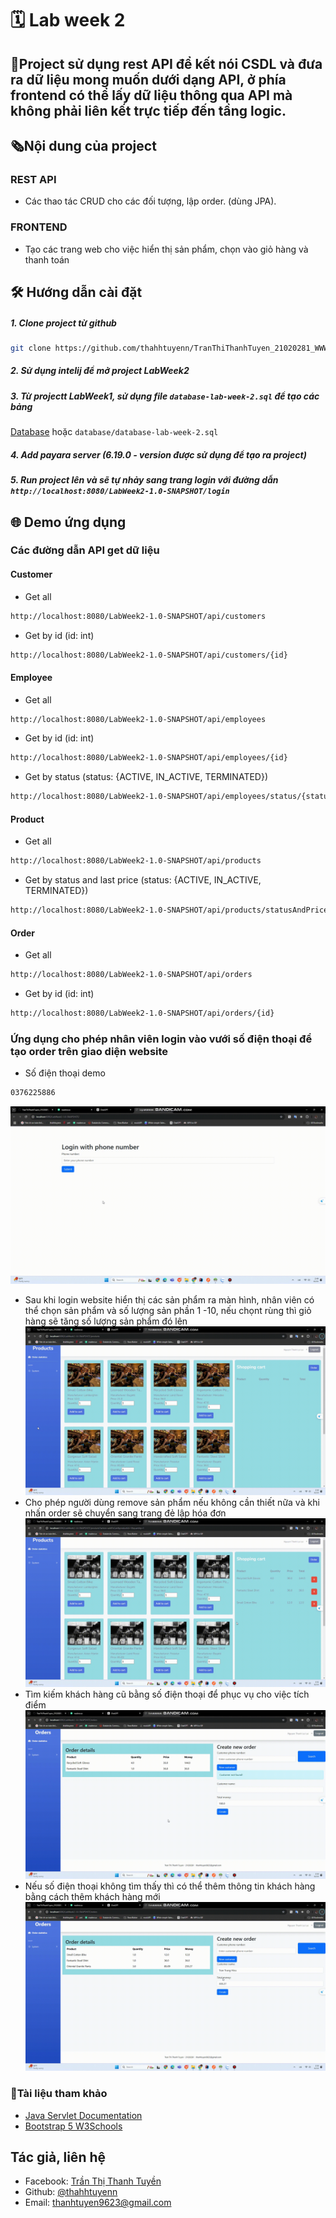 # 🗓 Lab week 2
## 📝Project sử dụng rest API để kết nói CSDL và đưa ra dữ liệu mong muốn dưới dạng API, ở phía frontend có thể lấy dữ liệu thông qua API mà không phải liên kết trực tiếp đến tầng logic.
## 🗞Nội dung của project
### REST API
- Các thao tác CRUD cho các đối tượng, lập order. (dùng JPA).
### FRONTEND
- Tạo các trang web cho việc hiển thị sản phẩm, chọn vào giỏ hàng và thanh toán
## 🛠 Hướng dẫn cài đặt
##### 1. Clone project từ github
```bash
git clone https://github.com/thahhtuyenn/TranThiThanhTuyen_21020281_WWW.git
```
##### 2. Sử dụng intelij để mở project LabWeek2
##### 3. Từ projectt LabWeek1, sử dụng file `database-lab-week-2.sql` để tạo các bảng
[Database](https://github.com/thahhtuyenn/TranThiThanhTuyen_21020281_WWW/blob/main/LabWeek2/database/database-lab-week-2.sql) hoặc `database/database-lab-week-2.sql` 
##### 4. Add payara server (6.19.0 - version được sử dụng để tạo ra project)
##### 5. Run project lên và sẽ tự nhảy sang trang login với đường dẫn `http://localhost:8080/LabWeek2-1.0-SNAPSHOT/login`
## 🌐 Demo ứng dụng
### Các đường dẫn API get dữ liệu
#### Customer
- Get all 
```bash
http://localhost:8080/LabWeek2-1.0-SNAPSHOT/api/customers
```
- Get by id (id: int)
```bash
http://localhost:8080/LabWeek2-1.0-SNAPSHOT/api/customers/{id}
```
#### Employee
- Get all 
```bash
http://localhost:8080/LabWeek2-1.0-SNAPSHOT/api/employees
```
- Get by id (id: int)
```bash
http://localhost:8080/LabWeek2-1.0-SNAPSHOT/api/employees/{id}
```
- Get by status (status: {ACTIVE, IN_ACTIVE, TERMINATED})
```bash
http://localhost:8080/LabWeek2-1.0-SNAPSHOT/api/employees/status/{status}
```
#### Product
- Get all
```bash
http://localhost:8080/LabWeek2-1.0-SNAPSHOT/api/products
```
- Get by status and last price (status: {ACTIVE, IN_ACTIVE, TERMINATED})
```bash
http://localhost:8080/LabWeek2-1.0-SNAPSHOT/api/products/statusAndPrice/status={status}
```
#### Order
- Get all
```bash
http://localhost:8080/LabWeek2-1.0-SNAPSHOT/api/orders
```
- Get by id (id: int)
```bash
http://localhost:8080/LabWeek2-1.0-SNAPSHOT/api/orders/{id}
```
### Ứng dụng cho phép nhân viên login vào vưới số điện thoại để tạo order trên giao diện website
- Số điện thoại demo
```bash
0376225886
```
![Login](https://github.com/thahhtuyenn/TranThiThanhTuyen_21020281_WWW/blob/main/LabWeek2/demo/gif/lab2-login-employee.gif)
- Sau khi login website hiển thị các sản phẩm ra màn hình, nhân viên có thể chọn sản phẩm và số lượng sản phần 1 -10, nếu chọnt rùng thì giỏ hàng sẽ tăng số lượng sản phẩm đó lên 
![Choose product](https://github.com/thahhtuyenn/TranThiThanhTuyen_21020281_WWW/blob/main/LabWeek2/demo/gif/lab2-choose-product.gif)
- Cho phép người dùng remove sản phẩm nếu không cần thiết nữa và khi nhấn order sẽ chuyển sang trang đẻ lập hóa đơn
![Remove product](https://github.com/thahhtuyenn/TranThiThanhTuyen_21020281_WWW/blob/main/LabWeek2/demo/gif/lab2-remove-product-order.gif)
- Tìm kiếm khách hàng cũ bằng số điện thoại để phục vụ cho việc tích điểm
![Customer exists](https://github.com/thahhtuyenn/TranThiThanhTuyen_21020281_WWW/blob/main/LabWeek2/demo/gif/lab2-create-order-cust-exists.gif)
- Nếu số điện thoại không tìm thấy thì có thể thêm thông tin khách hàng bằng cách thêm khách hàng mới
![Customer new](https://github.com/thahhtuyenn/TranThiThanhTuyen_21020281_WWW/blob/main/LabWeek2/demo/gif/lab2-create-order-cust-new.gif)

### 📂Tài liệu tham khảo 
- [Java Servlet Documentation](https://docs.oracle.com/javaee/7/tutorial/servlets.htm)
- [Bootstrap 5 W3Schools](https://www.w3schools.com/bootstrap5/) 
## Tác giả, liên hệ
- Facebook: [Trần Thị Thanh Tuyền](https://www.facebook.com/thahhtuyenn090603)
- Github: [@thahhtuyenn](https://github.com/thahhtuyenn)
- Email: thanhtuyen9623@gmail.com
